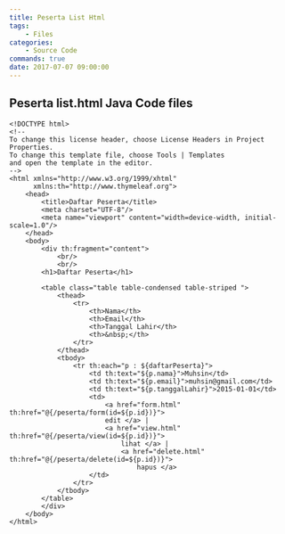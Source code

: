 ```yaml
---
title: Peserta List Html
tags:
    - Files
categories:
    - Source Code
commands: true
date: 2017-07-07 09:00:00
---
```


## Peserta list.html Java Code files

    <!DOCTYPE html>
    <!--
    To change this license header, choose License Headers in Project Properties.
    To change this template file, choose Tools | Templates
    and open the template in the editor.
    -->
    <html xmlns="http://www.w3.org/1999/xhtml"
          xmlns:th="http://www.thymeleaf.org">
        <head>
            <title>Daftar Peserta</title>
            <meta charset="UTF-8"/>
            <meta name="viewport" content="width=device-width, initial-scale=1.0"/>
        </head>
        <body>
            <div th:fragment="content">
                <br/>
                <br/>
            <h1>Daftar Peserta</h1>
            
            <table class="table table-condensed table-striped ">
                <thead>
                    <tr>
                        <th>Nama</th>
                        <th>Email</th>
                        <th>Tanggal Lahir</th>
                        <th>&nbsp;</th>
                    </tr>
                </thead>
                <tbody>
                    <tr th:each="p : ${daftarPeserta}">
                        <td th:text="${p.nama}">Muhsin</td>
                        <td th:text="${p.email}">muhsin@gmail.com</td>
                        <td th:text="${p.tanggalLahir}">2015-01-01</td>
                        <td>
                            <a href="form.html" th:href="@{/peserta/form(id=${p.id})}">
                            edit </a> | 
                            <a href="view.html" th:href="@{/peserta/view(id=${p.id})}">
                                lihat </a> | 
                                <a href="delete.html" th:href="@{/peserta/delete(id=${p.id})}">
                                    hapus </a>
                        </td>
                    </tr>
                </tbody>
            </table>
            </div>
        </body>
    </html>
